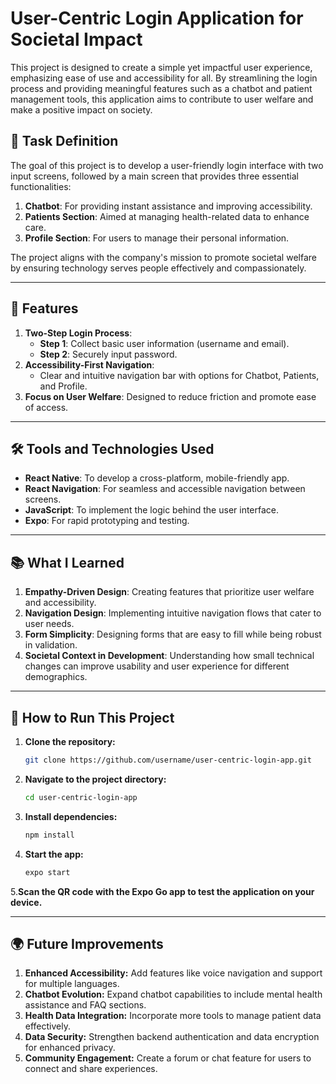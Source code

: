 # **User-Centric Login Application for Societal Impact**  

This project is designed to create a simple yet impactful user experience, emphasizing ease of use and accessibility for all. By streamlining the login process and providing meaningful features such as a chatbot and patient management tools, this application aims to contribute to user welfare and make a positive impact on society.  

## 📝 Task Definition  
The goal of this project is to develop a user-friendly login interface with two input screens, followed by a main screen that provides three essential functionalities:  
1. **Chatbot**: For providing instant assistance and improving accessibility.  
2. **Patients Section**: Aimed at managing health-related data to enhance care.  
3. **Profile Section**: For users to manage their personal information.  

The project aligns with the company's mission to promote societal welfare by ensuring technology serves people effectively and compassionately.  

---

## 🌟 Features  
1. **Two-Step Login Process**:  
   - **Step 1**: Collect basic user information (username and email).  
   - **Step 2**: Securely input password.  
2. **Accessibility-First Navigation**:  
   - Clear and intuitive navigation bar with options for Chatbot, Patients, and Profile.  
3. **Focus on User Welfare**: Designed to reduce friction and promote ease of access.  

---

## 🛠️ Tools and Technologies Used  
- **React Native**: To develop a cross-platform, mobile-friendly app.  
- **React Navigation**: For seamless and accessible navigation between screens.  
- **JavaScript**: To implement the logic behind the user interface.  
- **Expo**: For rapid prototyping and testing.  

---

## 📚 What I Learned  
1. **Empathy-Driven Design**: Creating features that prioritize user welfare and accessibility.  
2. **Navigation Design**: Implementing intuitive navigation flows that cater to user needs.  
3. **Form Simplicity**: Designing forms that are easy to fill while being robust in validation.  
4. **Societal Context in Development**: Understanding how small technical changes can improve usability and user experience for different demographics.  

---

## 🚀 How to Run This Project  
1. **Clone the repository:**  
   ```bash  
   git clone https://github.com/username/user-centric-login-app.git
2. **Navigate to the project directory:**
   ```bash  
   cd user-centric-login-app
3. **Install dependencies:**
   ```bash
   npm install  
4. **Start the app:**
   ```bash
   expo start
5.**Scan the QR code with the Expo Go app to test the application on your device.**

---
## 🌍 Future Improvements
1. **Enhanced Accessibility:** Add features like voice navigation and support for multiple languages.
2. **Chatbot Evolution:** Expand chatbot capabilities to include mental health assistance and FAQ sections.
3. **Health Data Integration:** Incorporate more tools to manage patient data effectively.
4. **Data Security:** Strengthen backend authentication and data encryption for enhanced privacy.
5. **Community Engagement:** Create a forum or chat feature for users to connect and share experiences.

